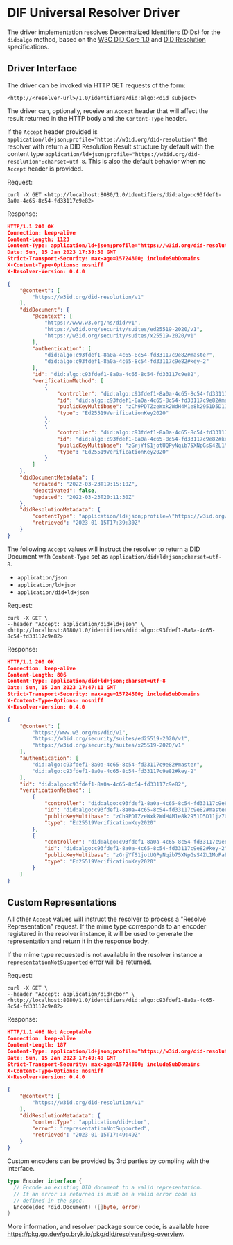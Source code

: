 # DIF Universal Resolver Driver

The driver implementation resolves Decentralized Identifiers (DIDs) for the
`did:algo` method, based on the [W3C DID Core 1.0](https://www.w3.org/TR/did-core/)
and [DID Resolution](https://w3c-ccg.github.io/did-resolution/) specifications.

## Driver Interface

The driver can be invoked via HTTP GET requests of the form:

`<http://<resolver-url>/1.0/identifiers/did:algo:<did subject>`

The driver can, optionally, receive an `Accept` header that will affect the result
returned in the HTTP body and the `Content-Type` header.

If the `Accept` header provided is `application/ld+json;profile="https://w3id.org/did-resolution"`
the resolver with return a DID Resolution Result structure by default with the content type
`application/ld+json;profile="https://w3id.org/did-resolution";charset=utf-8`. This is also the
default behavior when no `Accept` header is provided.

Request:

```shell
curl -X GET <http://localhost:8080/1.0/identifiers/did:algo:c93fdef1-8a0a-4c65-8c54-fd33117c9e82>
```

Response:

```json
HTTP/1.1 200 OK
Connection: keep-alive
Content-Length: 1123
Content-Type: application/ld+json;profile="https://w3id.org/did-resolution";charset=utf-8
Date: Sun, 15 Jan 2023 17:39:30 GMT
Strict-Transport-Security: max-age=15724800; includeSubDomains
X-Content-Type-Options: nosniff
X-Resolver-Version: 0.4.0

{
    "@context": [
        "https://w3id.org/did-resolution/v1"
    ],
    "didDocument": {
        "@context": [
            "https://www.w3.org/ns/did/v1",
            "https://w3id.org/security/suites/ed25519-2020/v1",
            "https://w3id.org/security/suites/x25519-2020/v1"
        ],
        "authentication": [
            "did:algo:c93fdef1-8a0a-4c65-8c54-fd33117c9e82#master",
            "did:algo:c93fdef1-8a0a-4c65-8c54-fd33117c9e82#key-2"
        ],
        "id": "did:algo:c93fdef1-8a0a-4c65-8c54-fd33117c9e82",
        "verificationMethod": [
            {
                "controller": "did:algo:c93fdef1-8a0a-4c65-8c54-fd33117c9e82",
                "id": "did:algo:c93fdef1-8a0a-4c65-8c54-fd33117c9e82#master",
                "publicKeyMultibase": "zCh9PDTZzeWxk2WdH4M1e8k2951D5D11jz7Uti9HRBGiK",
                "type": "Ed25519VerificationKey2020"
            },
            {
                "controller": "did:algo:c93fdef1-8a0a-4c65-8c54-fd33117c9e82",
                "id": "did:algo:c93fdef1-8a0a-4c65-8c54-fd33117c9e82#key-2",
                "publicKeyMultibase": "zGrjYfS1jotUQPyNqib75XNpGsS4ZL1MoPaEVF19a4W5h",
                "type": "Ed25519VerificationKey2020"
            }
        ]
    },
    "didDocumentMetadata": {
        "created": "2022-03-23T19:15:10Z",
        "deactivated": false,
        "updated": "2022-03-23T20:11:30Z"
    },
    "didResolutionMetadata": {
        "contentType": "application/ld+json;profile=\"https://w3id.org/did-resolution\"",
        "retrieved": "2023-01-15T17:39:30Z"
    }
}
```

The following `Accept` values will instruct the resolver to return a DID Document with
`Content-Type` set as `application/did+ld+json;charset=utf-8`.

- `application/json`
- `application/ld+json`
- `application/did+ld+json`

Request:

```shell
curl -X GET \
--header "Accept: application/did+ld+json" \
<http://localhost:8080/1.0/identifiers/did:algo:c93fdef1-8a0a-4c65-8c54-fd33117c9e82>
```

Response:

```json
HTTP/1.1 200 OK
Connection: keep-alive
Content-Length: 806
Content-Type: application/did+ld+json;charset=utf-8
Date: Sun, 15 Jan 2023 17:47:11 GMT
Strict-Transport-Security: max-age=15724800; includeSubDomains
X-Content-Type-Options: nosniff
X-Resolver-Version: 0.4.0

{
    "@context": [
        "https://www.w3.org/ns/did/v1",
        "https://w3id.org/security/suites/ed25519-2020/v1",
        "https://w3id.org/security/suites/x25519-2020/v1"
    ],
    "authentication": [
        "did:algo:c93fdef1-8a0a-4c65-8c54-fd33117c9e82#master",
        "did:algo:c93fdef1-8a0a-4c65-8c54-fd33117c9e82#key-2"
    ],
    "id": "did:algo:c93fdef1-8a0a-4c65-8c54-fd33117c9e82",
    "verificationMethod": [
        {
            "controller": "did:algo:c93fdef1-8a0a-4c65-8c54-fd33117c9e82",
            "id": "did:algo:c93fdef1-8a0a-4c65-8c54-fd33117c9e82#master",
            "publicKeyMultibase": "zCh9PDTZzeWxk2WdH4M1e8k2951D5D11jz7Uti9HRBGiK",
            "type": "Ed25519VerificationKey2020"
        },
        {
            "controller": "did:algo:c93fdef1-8a0a-4c65-8c54-fd33117c9e82",
            "id": "did:algo:c93fdef1-8a0a-4c65-8c54-fd33117c9e82#key-2",
            "publicKeyMultibase": "zGrjYfS1jotUQPyNqib75XNpGsS4ZL1MoPaEVF19a4W5h",
            "type": "Ed25519VerificationKey2020"
        }
    ]
}
```

## Custom Representations

All other `Accept` values will instruct the resolver to process a "Resolve Representation"
request. If the mime type corresponds to an encoder registered in the resolver instance, it
will be used to generate the representation and return it in the response body.

If the mime type requested is not available in the resolver instance a `representationNotSupported`
error will be returned.

Request:

```shell
curl -X GET \
--header "Accept: application/did+cbor" \
<http://localhost:8080/1.0/identifiers/did:algo:c93fdef1-8a0a-4c65-8c54-fd33117c9e82>
```

Response:

```json
HTTP/1.1 406 Not Acceptable
Connection: keep-alive
Content-Length: 187
Content-Type: application/ld+json;profile="https://w3id.org/did-resolution";charset=utf-8
Date: Sun, 15 Jan 2023 17:49:49 GMT
Strict-Transport-Security: max-age=15724800; includeSubDomains
X-Content-Type-Options: nosniff
X-Resolver-Version: 0.4.0

{
    "@context": [
        "https://w3id.org/did-resolution/v1"
    ],
    "didResolutionMetadata": {
        "contentType": "application/did+cbor",
        "error": "representationNotSupported",
        "retrieved": "2023-01-15T17:49:49Z"
    }
}
```

Custom encoders can be provided by 3rd parties by compling with the interface.

```go
type Encoder interface {
  // Encode an existing DID document to a valid representation.
  // If an error is returned is must be a valid error code as
  // defined in the spec.
  Encode(doc *did.Document) ([]byte, error)
}
```

More information, and resolver package source code, is available here
<https://pkg.go.dev/go.bryk.io/pkg/did/resolver#pkg-overview>.

